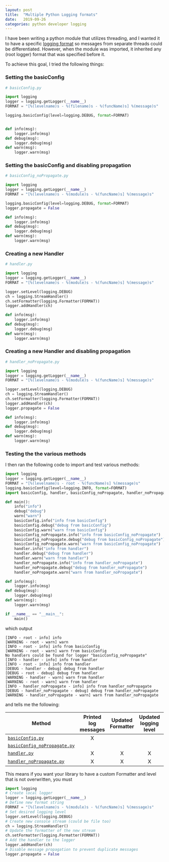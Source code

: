```yaml
---
layout: post
title:  "Multiple Python Logging formats"
date:   2019-09-26
categories: python developer logging
---
```


I have been writing a python module that utilizes threading, and I wanted it to have a specific [logging format](https://docs.python.org/3.7/library/logging.html#logging.Formatter) so messages from separate threads could be differentiated. However, when the module was imported, it inherited any (root logger) format that was specified before it.

To achieve this goal, I tried the following things:

### Setting the basicConfig

```python
# basicConfig.py

import logging
logger = logging.getLogger(__name__)
FORMAT = "[%(levelname)s - %(filename)s - %(funcName)s] %(message)s"

logging.basicConfig(level=logging.DEBUG, format=FORMAT)


def info(msg):
	logger.info(msg)
def debug(msg):
	logger.debug(msg)
def warn(msg):
	logger.warn(msg)
```

### Setting the basicConfig and disabling propagation

```python
# basicConfig_noPropagate.py

import logging
logger = logging.getLogger(__name__)
FORMAT = "[%(levelname)s - %(module)s - %(funcName)s] %(message)s"

logging.basicConfig(level=logging.DEBUG, format=FORMAT)
logger.propagate = False

def info(msg):
	logger.info(msg)
def debug(msg):
	logger.debug(msg)
def warn(msg):
	logger.warn(msg)
```

### Creating a new Handler

```python
# handler.py

import logging
logger = logging.getLogger(__name__)
FORMAT = "[%(levelname)s - %(module)s - %(funcName)s] %(message)s"

logger.setLevel(logging.DEBUG)
ch = logging.StreamHandler()
ch.setFormatter(logging.Formatter(FORMAT))
logger.addHandler(ch)

def info(msg):
	logger.info(msg)
def debug(msg):
	logger.debug(msg)
def warn(msg):
	logger.warn(msg)
```
### Creating a new Handler and disabling propagation

```python
# handler_noPropagate.py

import logging
logger = logging.getLogger(__name__)
FORMAT = "[%(levelname)s - %(module)s - %(funcName)s] %(message)s"

logger.setLevel(logging.DEBUG)
ch = logging.StreamHandler()
ch.setFormatter(logging.Formatter(FORMAT))
logger.addHandler(ch)
logger.propagate = False

def info(msg):
	logger.info(msg)
def debug(msg):
	logger.debug(msg)
def warn(msg):
	logger.warn(msg)
```

### Testing the the various methods

I then ran the following code to import and test various methods:

```python
import logging
logger = logging.getLogger(__name__)
FORMAT = "[%(levelname)s - root - %(funcName)s] %(message)s"
logging.basicConfig(level=logging.INFO, format=FORMAT)
import basicConfig, handler, basicConfig_noPropagate, handler_noPropagate

def main():
	info("info")
	debug("debug")
	warn("warn")
	basicConfig.info("info from basicConfig")
	basicConfig.debug("debug from basicConfig")
	basicConfig.warn("warn from basicConfig")
	basicConfig_noPropagate.info("info from basicConfig_noPropagate")
	basicConfig_noPropagate.debug("debug from basicConfig_noPropagate")
	basicConfig_noPropagate.warn("warn from basicConfig_noPropagate")
	handler.info("info from handler")
	handler.debug("debug from handler")
	handler.warn("warn from handler")
	handler_noPropagate.info("info from handler_noPropagate")
	handler_noPropagate.debug("debug from handler_noPropagate")
	handler_noPropagate.warn("warn from handler_noPropagate")

def info(msg):
	logger.info(msg)
def debug(msg):
	logger.debug(msg)
def warn(msg):
	logger.warn(msg)

if __name__ == "__main__":
	main()
```

which output

```
[INFO - root - info] info
[WARNING - root - warn] warn
[INFO - root - info] info from basicConfig
[WARNING - root - warn] warn from basicConfig
No handlers could be found for logger "basicConfig_noPropagate"
[INFO - handler - info] info from handler
[INFO - root - info] info from handler
[DEBUG - handler - debug] debug from handler
[DEBUG - root - debug] debug from handler
[WARNING - handler - warn] warn from handler
[WARNING - root - warn] warn from handler
[INFO - handler_noPropagate - info] info from handler_noPropagate
[DEBUG - handler_noPropagate - debug] debug from handler_noPropagate
[WARNING - handler_noPropagate - warn] warn from handler_noPropagate
```

and tells me the following:

| Method | Printed log messages | Updated Formatter | Updated logging level | No duplicated messages |
|---|:-:|:-:|:-:|:-:|
| [`basicConfig.py`](#setting-the-basicconfig) | X | | | X |
| [`basicConfig_noPropagate.py`](#setting-the-basicconfig-and-disabling-propagation) | | | | |
| [`handler.py`](#creating-a-new-handler) | X | X | X | |
| [`handler_noPropagate.py`](#creating-a-new-handler-and-disabling-propagation) | X | X | X | X |

This means if you want your library to have a custom Formatter and level that is not overwritten, you must


```python
import logging
# Create local logger
logger = logging.getLogger(__name__)
# Define new format string
FORMAT = "[%(levelname)s - %(module)s - %(funcName)s] %(message)s"
# Set desired logging level
logger.setLevel(logging.DEBUG)
# Create new console stream (could be file too)
ch = logging.StreamHandler()
# Update the formatter of the new stream
ch.setFormatter(logging.Formatter(FORMAT))
# Add the handler to the logger
logger.addHandler(ch)
# Disable message propagation to prevent duplicate messages
logger.propagate = False
```